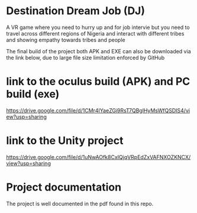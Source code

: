 # Destination Dream Job (DJ)
A VR game where you need to hurry up and for job intervie but you need to travel across different regions of Nigeria and interact with different tribes and showing empathy towards tribes and people

The final build of the project both APK and EXE can also be downloaded via the link below, due to large file size limitation enforced by GitHub 
# link to the oculus build (APK) and PC build (exe)
https://drive.google.com/file/d/1CMr4IYaeZGi9RsT7QBglHyMsWfQSDIS4/view?usp=sharing

# link to the Unity project

https://drive.google.com/file/d/1uNwAOfk8CxIQjqVRpEdZxVAFNXOZKNCX/view?usp=sharing

#  Project documentation 
The project is well documented in the pdf found in this repo.

